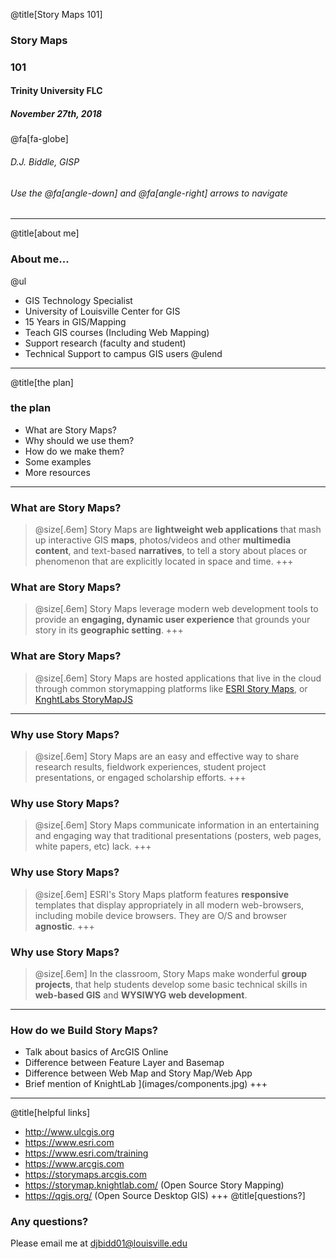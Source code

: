 @title[Story Maps 101]
### Story Maps 
### 101
#### Trinity University FLC 
##### November 27th, 2018
@fa[fa-globe]
###### D.J. Biddle, GISP
###### Use the @fa[angle-down] and @fa[angle-right] arrows to navigate
---
@title[about me]
### About me...

@ul
- GIS Technology Specialist
- University of Louisville Center for GIS
- 15 Years in GIS/Mapping
- Teach GIS courses (Including Web Mapping)
- Support research (faculty and student)
- Technical Support to campus GIS users
@ulend
---
@title[the plan]
### the plan
- What are Story Maps? 
- Why should we use them? 
- How do we make them? 
- Some examples
- More resources
---
### What are Story Maps? 
> @size[.6em] Story Maps are **lightweight web applications** that mash up interactive GIS **maps**, photos/videos and other **multimedia content**, and text-based **narratives**, to tell a story about places or phenomenon that are explicitly located in space and time. 
+++
### What are Story Maps?
> @size[.6em] Story Maps leverage modern web development tools to provide an  **engaging, dynamic user experience** that grounds your story in its **geographic setting**.
+++
### What are Story Maps? 
> @size[.6em] Story Maps are hosted applications that live in the cloud through common storymapping platforms like [ESRI Story Maps](https://storymaps.esri.com), or [KnghtLabs StoryMapJS](https://storymap.knightlab.com/) 
---
### Why use Story Maps? 
> @size[.6em] Story Maps are an easy and effective way to share research results, fieldwork experiences, student project presentations, or engaged scholarship efforts. 
+++
### Why use Story Maps? 
> @size[.6em] Story Maps communicate information in an entertaining and engaging way that traditional presentations (posters, web pages, white papers, etc) lack. 
+++
### Why use Story Maps? 
> @size[.6em] ESRI's Story Maps platform features **responsive** templates that display appropriately in all modern web-browsers, including mobile device browsers. They are O/S and browser **agnostic**. 
+++
### Why use Story Maps? 
> @size[.6em] In the classroom, Story Maps make wonderful **group projects**, that help students develop some basic technical skills in **web-based GIS** and **WYSIWYG web development**. 
---
### How do we Build Story Maps?
- Talk about basics of ArcGIS Online
- Difference between Feature Layer and Basemap
- Difference between Web Map and Story Map/Web App 
- Brief mention of KnightLab
](images/components.jpg)
+++

---
@title[helpful links]
- http://www.ulcgis.org
- https://www.esri.com
- https://www.esri.com/training
- https://www.arcgis.com
- https://storymaps.arcgis.com
- https://storymap.knightlab.com/ (Open Source Story Mapping)
- https://qgis.org/ (Open Source Desktop GIS)
+++
@title[questions?]
### Any questions? 
Please email me at <djbidd01@louisville.edu>

	


 